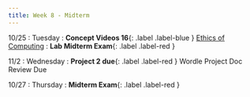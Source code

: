 ```yaml
---
title: Week 8 - Midterm
---
```


10/25
: Tuesday
: **Concept Videos 16**{: .label .label-blue } [Ethics of Computing](#)
: **Lab Midterm Exam**{: .label .label-red } 

11/2
: Wednesday
: **Project 2 due**{: .label .label-red } Wordle Project Doc Review Due


10/27
: Thursday
: **Midterm Exam**{: .label .label-red }